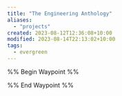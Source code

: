 ```yaml
---
title: "The Engineering Anthology"
aliases:
  - "projects"
created: 2023-08-12T12:36:08+10:00
modified: 2023-08-14T22:13:02+10:00
tags:
  - evergreen
---
```

%% Begin Waypoint %%

%% End Waypoint %%
